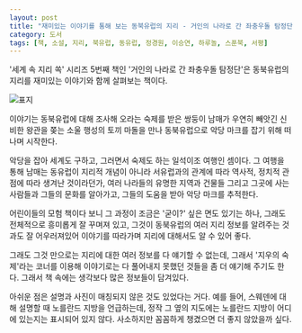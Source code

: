 ```yaml
---
layout: post
title: "재미있는 이야기를 통해 보는 동북유럽의 지리 - 거인의 나라로 간 좌충우돌 탐정단"
category: 도서
tags: [책, 소설, 지리, 북유럽, 동유럽, 정경원, 이승연, 하루놀, 스푼북, 서평]
---
```


'세계 속 지리 쏙' 시리즈 5번째 책인
'거인의 나라로 간 좌충우돌 탐정단'은
동북유럽의 지리를 재미있는 이야기와 함께 살펴보는 책이다.

![표지](https://lh3.googleusercontent.com/jmLDEOdRsX4SeDR-6c4qzNaNVBNsuXDfL3-5C_RRmU0NPeaiVNnCHmTOJoy9XjT6xF0lK0hObo_x1w=s480)

이야기는 동북유럽에 대해 조사해 오라는 숙제를 받은 쌍둥이 남매가
우연히 빼앗긴 신비한 왕관을 쫒는 소울 행성의 토끼 마돌을 만나
동북유럽으로 악당 마크를 잡기 위해 떠나며 시작한다.

악당을 잡아 세계도 구하고, 그러면서 숙제도 하는 일석이조 여행인 셈이다.
그 여행을 통해 남매는 동유럽이 지리적 개념이 아니라
서유럽과의 관계에 따라 역사적, 정치적 관점에 따라 생겨난 것이라던가,
여러 나라들의 유명한 지역과 건물들
그리고 그곳에 사는 사람들과 그들의 문화를 알아가고,
그들의 도움을 받아 악당 마크를 추적한다.

어린이들의 모험 책이다 보니 그 과정이 조금은 '굳이?' 싶은 면도 있기는 하나,
그래도 전체적으로 흥미롭게 잘 꾸며져 있고,
그것이 동북유럽의 여러 지리 정보를 알려주는 것과도 잘 어우러져있어
이야기를 따라가며 지리에 대해서도 알 수 있어 좋다.

그래도 그것 만으로는 지리에 대한 여러 정보를 다 얘기할 수 없는데,
그래서 '지우의 숙제'라는 코너를 이용해
이야기로는 다 풀어내지 못했던 것들을 좀 더 얘기해 주기도 한다.
그래서 책 속에는 생각보다 많은 정보들이 담겨있다.

아쉬운 점은 설명과 사진이 매칭되지 않은 것도 있었다는 거다.
예를 들어, 스웨덴에 대해 설명할 때 노를란드 지방을 언급하는데,
정작 그 옆의 지도에는 노를란드 지방이 어디에 있는지는 표시되어 있지 않다.
사소하지만 꼼꼼하게 챙겼으면 더 좋지 않았을까 싶다.

